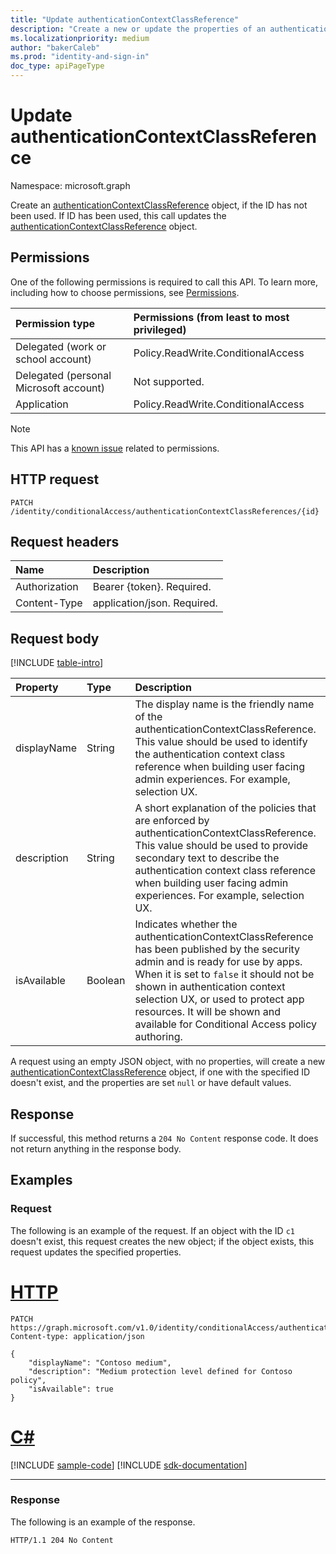 ```yaml
---
title: "Update authenticationContextClassReference"
description: "Create a new or update the properties of an authenticationContextClassReference object."
ms.localizationpriority: medium
author: "bakerCaleb"
ms.prod: "identity-and-sign-in"
doc_type: apiPageType
---
```


# Update authenticationContextClassReference

Namespace: microsoft.graph

Create an [authenticationContextClassReference](../resources/authenticationcontextclassreference.md) object, if the ID has not been used. If ID has been used, this call updates the [authenticationContextClassReference](../resources/authenticationcontextclassreference.md) object.

## Permissions

One of the following permissions is required to call this API. To learn more, including how to choose permissions, see [Permissions](/graph/permissions-reference).

|Permission type                        | Permissions (from least to most privileged)                    |
|:--------------------------------------|:---------------------------------------------------------------|
|Delegated (work or school account)     | Policy.ReadWrite.ConditionalAccess |
|Delegated (personal Microsoft account) | Not supported. |
|Application                            | Policy.ReadWrite.ConditionalAccess |

> [!NOTE]
> This API has a [known issue](/graph/known-issues#permissions) related to permissions.

## HTTP request

<!-- { "blockType": "ignored" } -->

```http
PATCH /identity/conditionalAccess/authenticationContextClassReferences/{id}
```

## Request headers

| Name          | Description      |
|:--------------|:-----------------|
| Authorization | Bearer {token}. Required.   |
| Content-Type  | application/json. Required. |

## Request body

[!INCLUDE [table-intro](../../includes/update-property-table-intro.md)]


|Property|Type|Description|
|:---|:---|:---|
|displayName|String|The display name is the friendly name of the authenticationContextClassReference. This value should be used to identify the authentication context class reference when building user facing admin experiences. For example, selection UX.|
|description|String| A short explanation of the policies that are enforced by authenticationContextClassReference. This value should be used to provide secondary text to describe the authentication context class reference when building user facing admin experiences. For example, selection UX. |
|isAvailable|Boolean| Indicates whether the authenticationContextClassReference has been published by the security admin and is ready for use by apps. When it is set to `false` it should not be shown in authentication context selection UX, or used to protect app resources. It will be shown and available for Conditional Access policy authoring. |

A request using an empty JSON object, with no properties, will create a new [authenticationContextClassReference](../resources/authenticationcontextclassreference.md) object, if one with the specified ID doesn't exist, and the properties are set `null` or have default values.

## Response

If successful, this method returns a `204 No Content` response code. It does not return anything in the response body.

## Examples

### Request

The following is an example of the request. If an object with the ID `c1` doesn't exist, this request creates the new object; if the object exists, this request updates the specified properties.



# [HTTP](#tab/http)
<!-- {
  "blockType": "request",
  "name": "update_authenticationcontextclassreference"
}-->

```http
PATCH https://graph.microsoft.com/v1.0/identity/conditionalAccess/authenticationContextClassReferences/c1
Content-type: application/json

{
    "displayName": "Contoso medium",
    "description": "Medium protection level defined for Contoso policy",
    "isAvailable": true
}
```

# [C#](#tab/csharp)
[!INCLUDE [sample-code](../includes/snippets/csharp/update-authenticationcontextclassreference-csharp-snippets.md)]
[!INCLUDE [sdk-documentation](../includes/snippets/snippets-sdk-documentation-link.md)]

---


### Response

The following is an example of the response.

<!-- {
  "blockType": "response",
  "truncated": false
} -->

```http
HTTP/1.1 204 No Content
```


<!-- uuid: 16cd6b66-4b1a-43a1-adaf-3a886856ed98
2019-02-04 14:57:30 UTC -->
<!-- {
  "type": "#page.annotation",
  "description": "Update authenticationContextClassReference",
  "keywords": "",
  "section": "documentation",
  "tocPath": ""
}-->
